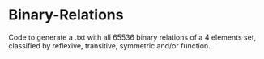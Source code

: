 # Binary-Relations
Code to generate a .txt with all 65536 binary relations of a 4 elements set, classified by reflexive, transitive, symmetric and/or function.
